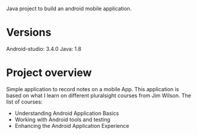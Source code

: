 Java project to build an android mobile application. 

# Versions

Android-studio: 3.4.0
Java: 1.8

# Project overview 

Simple application to record notes on a mobile App. This application is based on what I learn on different pluralsight courses from Jim Wilson. The list of courses:
- Understanding Android Application Basics
- Working with Android tools and testing
- Enhancing the Android Application Experience